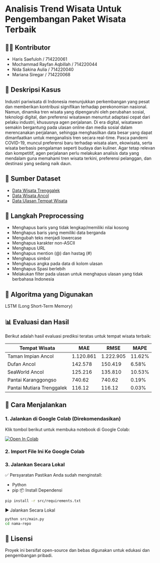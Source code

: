 # Analisis Trend Wisata Untuk Pengembangan Paket Wisata Terbaik

## 👩‍💻 Kontributor

- Haris Saefuloh / 714220061
- Mochammad Rayfan Aqbillah / 714220044
- Nida Sakina Aulia / 714220040
- Mariana Siregar / 714220068

## 📓 Deskripsi Kasus

Industri pariwisata di Indonesia menunjukkan perkembangan yang pesat dan memberikan kontribusi signifikan terhadap perekonomian nasional. Namun, dinamika tren wisata yang dipengaruhi oleh perubahan sosial, teknologi digital, dan preferensi wisatawan menuntut adaptasi cepat dari pelaku industri, khususnya agen perjalanan. Di era digital, wisatawan semakin bergantung pada ulasan online dan media sosial dalam merencanakan perjalanan, sehingga menghasilkan data besar yang dapat dimanfaatkan untuk menganalisis tren secara real-time. Pasca pandemi COVID-19, muncul preferensi baru terhadap wisata alam, ekowisata, serta wisata berbasis pengalaman seperti budaya dan kuliner. Agar tetap relevan dan kompetitif, agen perjalanan perlu melakukan analisis data yang mendalam guna memahami tren wisata terkini, preferensi pelanggan, dan destinasi yang sedang naik daun.

## 🔎 Sumber Dataset

- [Data Wisata Trenggalek](https://satudata.trenggalekkab.go.id/dataset/415/2024/data-kunjungan-destinasi-wisata)
- [Data Wisata Ancol](https://korporat.ancol.com/annual-report--29)
- [Data Ulasan Tempat Wisata](https://www.google.com/maps)

## 🧹 Langkah Preprocessing

- Menghapus baris yang tidak lengkap/memiliki nilai kosong
- Menghapus baris yang memiliki data berganda
- Mengubah teks menjadi lowercase
- Menghapus karakter non-ASCII
- Menghapus URL
- Menghapus mention (@) dan hastag (#)
- Menghapus simbol
- Menghapus angka pada data di kolom ulasan
- Menghapus Spasi berlebih
- Melakukan filter pada ulasan untuk menghapus ulasan yang tidak berbahasa Indonesia

## 🧠 Algoritma yang Digunakan

LSTM (Long Short-Term Memory)

## 📊 Evaluasi dan Hasil
Berikut adalah hasil evaluasi prediksi teratas untuk tempat wisata terbaik:

| Tempat Wisata               | MAE        | RMSE       | MAPE    |
|-----------------------------|------------|------------|---------|
| Taman Impian Ancol          | 1.120.861  | 1.222.905  | 11.62%  |
| Dufan Ancol                 | 142.578    | 150.419    | 6.58%   |
| SeaWorld Ancol              | 125.216    | 135.810    | 10.53%  |
| Pantai Karanggongso         | 740.62     | 740.62     | 0.19%   |
| Pantai Mutiara Trenggalek   | 116.12     | 116.12     | 0.03%   |


## 🚀 Cara Menjalankan
### 1. Jalankan di Google Colab (Direkomendasikan)

Klik tombol berikut untuk membuka notebook di Google Colab:

[![Open In Colab](https://colab.research.google.com/assets/colab-badge.svg)](https://colab.research.google.com/)

### 2. Import File Ini Ke Google Colab

### 3. Jalankan Secara Lokal

✅ Persyaratan
Pastikan Anda sudah menginstall:
- Python
- pip
📦 Install Dependensi
```bash
pip install -r src/requirements.txt
```
▶️ Jalankan Secara Lokal
```bash
python src/main.py
cd nama-repo
```
## 📜 Lisensi

Proyek ini bersifat open-source dan bebas digunakan untuk edukasi dan pengembangan pribadi.
